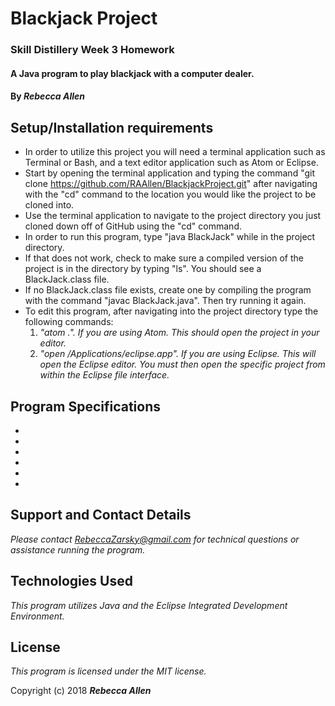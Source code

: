 # Blackjack Project

### Skill Distillery Week 3 Homework

#### A Java program to play blackjack with a computer dealer.

#### By _**Rebecca Allen**_

## Setup/Installation requirements

* In order to utilize this project you will need a terminal application such as Terminal or Bash, and a text editor application such as Atom or Eclipse.
* Start by opening the terminal application and typing the command "git clone https://github.com/RAAllen/BlackjackProject.git" after navigating with the "cd" command to the location you would like the project to be cloned into.
* Use the terminal application to navigate to the project directory you just cloned down off of GitHub using the "cd" command.
* In order to run this program, type "java BlackJack" while in the project directory.
* If that does not work, check to make sure a compiled version of the project is in the directory by typing "ls". You should see a BlackJack.class file.
* If no BlackJack.class file exists, create one by compiling the program with the command "javac BlackJack.java". Then try running it again.
* To edit this program, after navigating into the project directory type the following commands:
    1. _"atom .". If you are using Atom. This should open the project in your editor._
    2. _"open /Applications/eclipse.app". If you are using Eclipse. This will open the Eclipse editor. You must then open the specific project from within the Eclipse file interface._

## Program Specifications

*
*
*
*
*
*


## Support and Contact Details

_Please contact RebeccaZarsky@gmail.com for technical questions or assistance running the program._

## Technologies Used

_This program utilizes Java and the Eclipse Integrated Development Environment._

## License

_This program is licensed under the MIT license._

Copyright (c) 2018 **_Rebecca Allen_**
